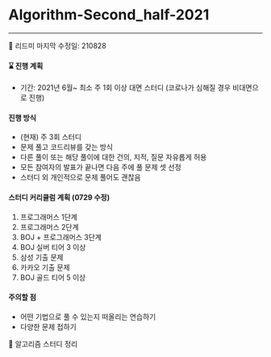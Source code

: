 # Algorithm-Second_half-2021

-------------------------------------------------------------------------------


📌 리드미 마지막 수정일: 210828


####  ⌛️ 진행 계획
+ 기간: 
    2021년 6월~ 
   최소 주 1회 이상 대면 스터디 (코로나가 심해질 경우 비대면으로 진행)


#### 진행 방식
+ (현재) 주 3회 스터디
+ 문제 풀고 코드리뷰를 갖는 방식
+ 다른 풀이 또는 해당 풀이에 대한 건의, 지적, 질문 자유롭게 허용
+ 모든 참여자의 발표가 끝나면 다음 주에 풀 문제 셋 선정
+ 스터디 외 개인적으로 문제 풀어도 괜찮음


#### 스터디 커리큘럼 계획 (0729 수정)
1. 프로그래머스 1단계 
2. 프로그래머스 2단계 
3. BOJ + 프로그래머스 3단계 
4. BOJ 실버 티어 3 이상 
5. 삼성 기출 문제
6. 카카오 기출 문제
7. BOJ 골드 티어 5 이상


#### 주의할 점
+ 어떤 기법으로 풀 수 있는지 떠올리는 연습하기
+ 다양한 문제 접하기


📑 알고리즘 스터디 정리 







